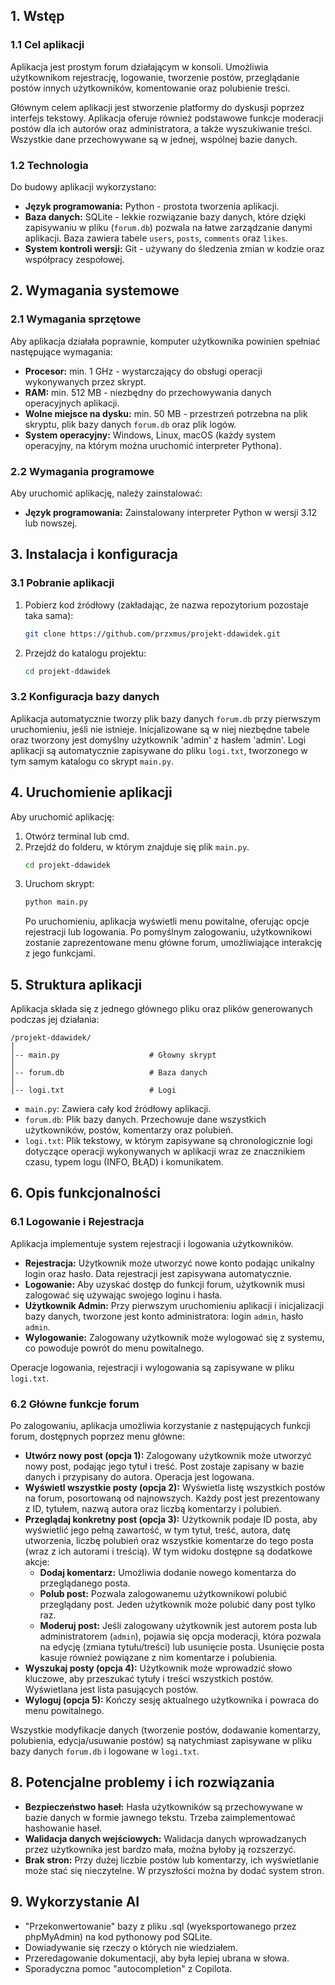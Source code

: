 ## 1. Wstęp

### 1.1 Cel aplikacji

Aplikacja jest prostym forum działającym w konsoli. Umożliwia użytkownikom rejestrację, logowanie, tworzenie postów, przeglądanie postów innych użytkowników, komentowanie oraz polubienie treści.

Głównym celem aplikacji jest stworzenie platformy do dyskusji poprzez interfejs tekstowy. Aplikacja oferuje również podstawowe funkcje moderacji postów dla ich autorów oraz administratora, a także wyszukiwanie treści. Wszystkie dane przechowywane są w jednej, wspólnej bazie danych.

### 1.2 Technologia

Do budowy aplikacji wykorzystano:

- **Język programowania:** Python - prostota tworzenia aplikacji.
- **Baza danych:** SQLite - lekkie rozwiązanie bazy danych, które dzięki zapisywaniu w pliku (`forum.db`) pozwala na łatwe zarządzanie danymi aplikacji. Baza zawiera tabele `users`, `posts`, `comments` oraz `likes`.
- **System kontroli wersji:** Git - używany do śledzenia zmian w kodzie oraz współpracy zespołowej.

## 2. Wymagania systemowe

### 2.1 Wymagania sprzętowe

Aby aplikacja działała poprawnie, komputer użytkownika powinien spełniać następujące wymagania:

- **Procesor:** min. 1 GHz - wystarczający do obsługi operacji wykonywanych przez skrypt.
- **RAM:** min. 512 MB - niezbędny do przechowywania danych operacyjnych aplikacji.
- **Wolne miejsce na dysku:** min. 50 MB - przestrzeń potrzebna na plik skryptu, plik bazy danych `forum.db` oraz plik logów.
- **System operacyjny:** Windows, Linux, macOS (każdy system operacyjny, na którym można uruchomić interpreter Pythona).

### 2.2 Wymagania programowe

Aby uruchomić aplikację, należy zainstalować:

- **Język programowania:** Zainstalowany interpreter Python w wersji 3.12 lub nowszej.

## 3. Instalacja i konfiguracja

### 3.1 Pobranie aplikacji

1.  Pobierz kod źródłowy (zakładając, że nazwa repozytorium pozostaje taka sama):
    ```sh
    git clone https://github.com/przxmus/projekt-ddawidek.git
    ```
2.  Przejdź do katalogu projektu:
    ```sh
    cd projekt-ddawidek
    ```

### 3.2 Konfiguracja bazy danych

Aplikacja automatycznie tworzy plik bazy danych `forum.db` przy pierwszym uruchomieniu, jeśli nie istnieje. Inicjalizowane są w niej niezbędne tabele oraz tworzony jest domyślny użytkownik 'admin' z hasłem 'admin'.
Logi aplikacji są automatycznie zapisywane do pliku `logi.txt`, tworzonego w tym samym katalogu co skrypt `main.py`.

## 4. Uruchomienie aplikacji

Aby uruchomić aplikację:

1.  Otwórz terminal lub cmd.
2.  Przejdź do folderu, w którym znajduje się plik `main.py`.
    ```sh
    cd projekt-ddawidek
    ```
3.  Uruchom skrypt:
    ```sh
    python main.py
    ```
    Po uruchomieniu, aplikacja wyświetli menu powitalne, oferując opcje rejestracji lub logowania. Po pomyślnym zalogowaniu, użytkownikowi zostanie zaprezentowane menu główne forum, umożliwiające interakcję z jego funkcjami.

## 5. Struktura aplikacji

Aplikacja składa się z jednego głównego pliku oraz plików generowanych podczas jej działania:

```
/projekt-ddawidek/
│
│-- main.py                    # Głowny skrypt
│
│-- forum.db                   # Baza danych
│
│-- logi.txt                   # Logi
```

- `main.py`: Zawiera cały kod źródłowy aplikacji.
- `forum.db`: Plik bazy danych. Przechowuje dane wszystkich użytkowników, postów, komentarzy oraz polubień.
- `logi.txt`: Plik tekstowy, w którym zapisywane są chronologicznie logi dotyczące operacji wykonywanych w aplikacji wraz ze znacznikiem czasu, typem logu (INFO, BŁĄD) i komunikatem.

## 6. Opis funkcjonalności

### 6.1 Logowanie i Rejestracja

Aplikacja implementuje system rejestracji i logowania użytkowników.

- **Rejestracja:** Użytkownik może utworzyć nowe konto podając unikalny login oraz hasło. Data rejestracji jest zapisywana automatycznie.
- **Logowanie:** Aby uzyskać dostęp do funkcji forum, użytkownik musi zalogować się używając swojego loginu i hasła.
- **Użytkownik Admin:** Przy pierwszym uruchomieniu aplikacji i inicjalizacji bazy danych, tworzone jest konto administratora: login `admin`, hasło `admin`.
- **Wylogowanie:** Zalogowany użytkownik może wylogować się z systemu, co powoduje powrót do menu powitalnego.

Operacje logowania, rejestracji i wylogowania są zapisywane w pliku `logi.txt`.

### 6.2 Główne funkcje forum

Po zalogowaniu, aplikacja umożliwia korzystanie z następujących funkcji forum, dostępnych poprzez menu główne:

- **Utwórz nowy post (opcja 1):** Zalogowany użytkownik może utworzyć nowy post, podając jego tytuł i treść. Post zostaje zapisany w bazie danych i przypisany do autora. Operacja jest logowana.
- **Wyświetl wszystkie posty (opcja 2):** Wyświetla listę wszystkich postów na forum, posortowaną od najnowszych. Każdy post jest prezentowany z ID, tytułem, nazwą autora oraz liczbą komentarzy i polubień.
- **Przeglądaj konkretny post (opcja 3):** Użytkownik podaje ID posta, aby wyświetlić jego pełną zawartość, w tym tytuł, treść, autora, datę utworzenia, liczbę polubień oraz wszystkie komentarze do tego posta (wraz z ich autorami i treścią). W tym widoku dostępne są dodatkowe akcje:
  - **Dodaj komentarz:** Umożliwia dodanie nowego komentarza do przeglądanego posta.
  - **Polub post:** Pozwala zalogowanemu użytkownikowi polubić przeglądany post. Jeden użytkownik może polubić dany post tylko raz.
  - **Moderuj post:** Jeśli zalogowany użytkownik jest autorem posta lub administratorem (`admin`), pojawia się opcja moderacji, która pozwala na edycję (zmiana tytułu/treści) lub usunięcie posta. Usunięcie posta kasuje również powiązane z nim komentarze i polubienia.
- **Wyszukaj posty (opcja 4):** Użytkownik może wprowadzić słowo kluczowe, aby przeszukać tytuły i treści wszystkich postów. Wyświetlana jest lista pasujących postów.
- **Wyloguj (opcja 5):** Kończy sesję aktualnego użytkownika i powraca do menu powitalnego.

Wszystkie modyfikacje danych (tworzenie postów, dodawanie komentarzy, polubienia, edycja/usuwanie postów) są natychmiast zapisywane w pliku bazy danych `forum.db` i logowane w `logi.txt`.

## 8. Potencjalne problemy i ich rozwiązania

- **Bezpieczeństwo haseł:** Hasła użytkowników są przechowywane w bazie danych w formie jawnego tekstu. Trzeba zaimplementować hashowanie haseł.
- **Walidacja danych wejściowych:** Walidacja danych wprowadzanych przez użytkownika jest bardzo mała, można byłoby ją rozszerzyć.
- **Brak stron:** Przy dużej liczbie postów lub komentarzy, ich wyświetlanie może stać się nieczytelne. W przyszłości można by dodać system stron.

## 9. Wykorzystanie AI

- "Przekonwertowanie" bazy z pliku .sql (wyeksportowanego przez phpMyAdmin) na kod pythonowy pod SQLite.
- Dowiadywanie się rzeczy o których nie wiedziałem.
- Przeredagowanie dokumentacji, aby była lepiej ubrana w słowa.
- Sporadyczna pomoc "autocompletion" z Copilota.
